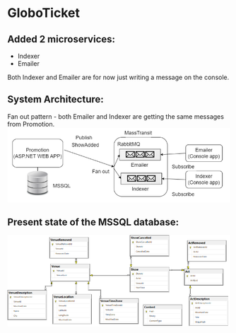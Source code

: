 # GloboTicket

## Added 2 microservices:
- Indexer
- Emailer

Both Indexer and Emailer are for now just writing a message on the console.

## System Architecture:

Fan out pattern - both Emailer and Indexer are getting the same messages from Promotion.
![Emailer Indexer1 V6](emailer_indexer1_v6.png)

## Present state of the MSSQL database:
![E R D Venue Location Time Zone](ERD_venueLocation_TimeZone.png)

